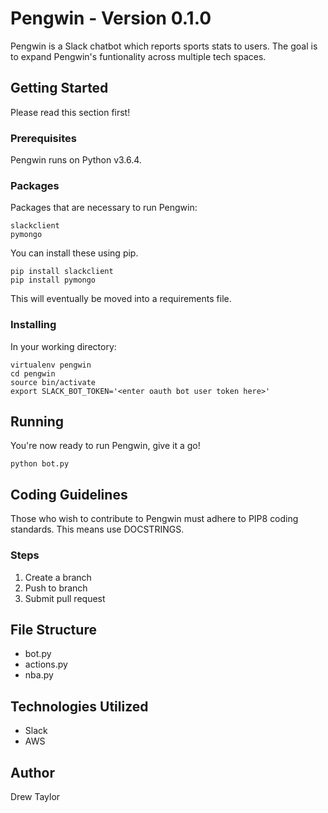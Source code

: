 # Pengwin - Version 0.1.0

Pengwin is a Slack chatbot which reports sports stats to users. The goal is to expand Pengwin's funtionality across multiple tech spaces.

## Getting Started
Please read this section first!

### Prerequisites
Pengwin runs on Python v3.6.4.

### Packages
Packages that are necessary to run Pengwin:
```
slackclient
pymongo
```
You can install these using pip.
```
pip install slackclient
pip install pymongo
```
This will eventually be moved into a requirements file.

### Installing
In your working directory:
```
virtualenv pengwin
cd pengwin
source bin/activate
export SLACK_BOT_TOKEN='<enter oauth bot user token here>'
```

## Running
You're now ready to run Pengwin, give it a go!
```
python bot.py
```

## Coding Guidelines
Those who wish to contribute to Pengwin must adhere to PIP8 coding standards. This means use DOCSTRINGS.

### Steps
1. Create a branch
2. Push to branch
3. Submit pull request

## File Structure
* bot.py
* actions.py
* nba.py

## Technologies Utilized
* Slack
* AWS

## Author
Drew Taylor